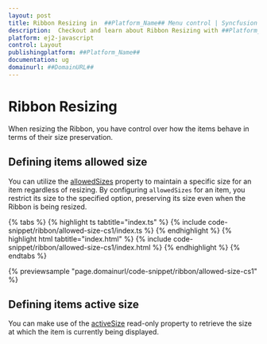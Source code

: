 ```yaml
---
layout: post
title: Ribbon Resizing in  ##Platform_Name## Menu control | Syncfusion
description:  Checkout and learn about Ribbon Resizing with ##Platform_Name## Menu control of Syncfusion Essential JS 2 and more details.
platform: ej2-javascript
control: Layout
publishingplatform: ##Platform_Name##
documentation: ug
domainurl: ##DomainURL##
---
```


# Ribbon Resizing

When resizing the Ribbon, you have control over how the items behave in terms of their size preservation.

## Defining items allowed size

You can utilize the [allowedSizes](https://ej2.syncfusion.com/documentation/api/ribbon/ribbonItemModel/#allowedsizes) property to maintain a specific size for an item regardless of resizing. By configuring `allowedSizes` for an item, you restrict its size to the specified option, preserving its size even when the Ribbon is being resized.

{% tabs %}
{% highlight ts tabtitle="index.ts" %}
{% include code-snippet/ribbon/allowed-size-cs1/index.ts %}
{% endhighlight %}
{% highlight html tabtitle="index.html" %}
{% include code-snippet/ribbon/allowed-size-cs1/index.html %}
{% endhighlight %}
{% endtabs %}
          
{% previewsample "page.domainurl/code-snippet/ribbon/allowed-size-cs1" %}

## Defining items active size

You can make use of the [activeSize](https://ej2.syncfusion.com/documentation/api/ribbon/ribbonItemModel/#activesize) read-only property to retrieve the size at which the item is currently being displayed.
